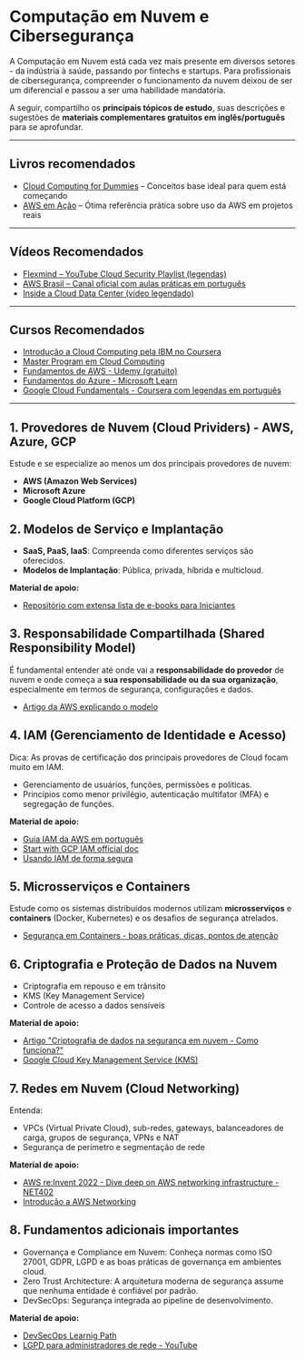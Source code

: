 # Computação em Nuvem e Cibersegurança

A Computação em Nuvem está cada vez mais presente em diversos setores - da indústria à saúde, passando por fintechs e startups. Para profissionais de cibersegurança, compreender o funcionamento da nuvem deixou de ser um diferencial e passou a ser uma habilidade mandatória.

A seguir, compartilho os **principais tópicos de estudo**, suas descrições e sugestões de **materiais complementares gratuitos em inglês/português** para se aprofundar.

---
## Livros recomendados

- [Cloud Computing for Dummies](https://a.co/d/g6G1vI9) – Conceitos base ideal para quem está começando  
- [AWS em Ação](https://a.co/d/5XAHxRw) – Ótima referência prática sobre uso da AWS em projetos reais

---

## Vídeos Recomendados

- [Flexmind – YouTube Cloud Security Playlist (legendas)](https://www.youtube.com/@FlexMindLearning/playlists)
- [AWS Brasil – Canal oficial com aulas práticas em português](https://www.youtube.com/@AWSBrasil)
- [Inside a Cloud Data Center (vídeo legendado)](https://www.youtube.com/watch?v=ae_DKNwK_ms)

---

## Cursos Recomendados
- [Introdução a Cloud Computing pela IBM no Coursera](https://www.coursera.org/learn/introduction-to-cloud)
- [Master Program em Cloud Computing](https://www.edx.org/micromasters/usmx-umgc-cloud-computing)
- [Fundamentos de AWS - Udemy (gratuito)](https://www.udemy.com/course/fundamentos-da-aws/)
- [Fundamentos do Azure - Microsoft Learn](https://learn.microsoft.com/pt-br/training/paths/azure-fundamentals/)
- [Google Cloud Fundamentals - Coursera com legendas em português](https://www.coursera.org/learn/gcp-fundamentals)

---

## 1. Provedores de Nuvem (Cloud Prividers) - AWS, Azure, GCP

Estude e se especialize ao menos um dos principais provedores de nuvem:
- **AWS (Amazon Web Services)**
- **Microsoft Azure**
- **Google Cloud Platform (GCP)**

## 2. Modelos de Serviço e Implantação

- **SaaS, PaaS, IaaS**: Compreenda como diferentes serviços são oferecidos.
- **Modelos de Implantação**: Pública, privada, híbrida e multicloud.

**Material de apoio:**
- [Repositório com extensa lista de e-books para Iniciantes](https://github.com/cloudcommunity/Free-Books)

## 3. Responsabilidade Compartilhada (Shared Responsibility Model)

É fundamental entender até onde vai a **responsabilidade do provedor** de nuvem e onde começa a **sua responsabilidade ou da sua organização**, especialmente em termos de segurança, configurações e dados.

- [Artigo da AWS explicando o modelo](https://aws.amazon.com/pt/compliance/shared-responsibility-model/)

## 4. IAM (Gerenciamento de Identidade e Acesso)
Dica: As provas de certificação dos principais provedores de Cloud focam muito em IAM.

- Gerenciamento de usuários, funções, permissões e políticas.
- Princípios como menor privilégio, autenticação multifator (MFA) e segregação de funções.

**Material de apoio:**
- [Guia IAM da AWS em português](https://docs.aws.amazon.com/pt_br/IAM/latest/UserGuide/introduction.html)
- [Start with GCP IAM official doc](https://cloud.google.com/iam/docs/overview)
- [Usando IAM de forma segura](https://cloud.google.com/iam/docs/using-iam-securely)

## 5. Microsserviços e Containers

Estude como os sistemas distribuídos modernos utilizam **microsserviços** e **containers** (Docker, Kubernetes) e os desafios de segurança atrelados.

- [Segurança em Containers - boas práticas, dicas, pontos de atenção](https://www.youtube.com/watch?v=2sZZmiGEPPo)

## 6. Criptografia e Proteção de Dados na Nuvem

- Criptografia em repouso e em trânsito
- KMS (Key Management Service)
- Controle de acesso a dados sensíveis

**Material de apoio:**

- [Artigo "Criptografia de dados na segurança em nuvem - Como funciona?"](https://tivit.com/criptografia-de-dados/)
- [Google Cloud Key Management Service (KMS)](https://medium.com/@habbema/google-cloud-key-management-service-kms-f45a2680207e)

## 7. Redes em Nuvem (Cloud Networking)

Entenda:
- VPCs (Virtual Private Cloud), sub-redes, gateways, balanceadores de carga, grupos de segurança, VPNs e NAT
- Segurança de perímetro e segmentação de rede

**Material de apoio:**

- [AWS re:Invent 2022 - Dive deep on AWS networking infrastructure - NET402](https://www.youtube.com/watch?v=HJNR_dX8g8c)
- [Introdução a AWS Networking](https://www.youtube.com/watch?v=XZbvQWkpJTI&pp=ygUOYXdzIG5ldHdvcmtpbmc%3D)

## 8. Fundamentos adicionais importantes

- Governança e Compliance em Nuvem: Conheça normas como ISO 27001, GDPR, LGPD e as boas práticas de governança em ambientes cloud.
- Zero Trust Architecture: A arquitetura moderna de segurança assume que nenhuma entidade é confiável por padrão.
- DevSecOps: Segurança integrada ao pipeline de desenvolvimento.

**Material de apoio:**

- [DevSecOps Learnig Path](https://www.cloudskillsboost.google/paths/76?locale=pt_BR)
- [LGPD para administradores de rede - YouTube](https://www.youtube.com/watch?v=Dwx5D4S1a6k&pp=ygUTbGdwZCBlcXVpcGVzIGRlIHRpIA%3D%3D)
